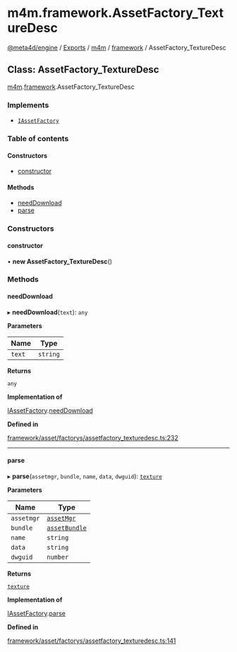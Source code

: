 # m4m.framework.AssetFactory\_TextureDesc

[@meta4d/engine](../) / [Exports](../modules/) / [m4m](../modules/m4m.md) / [framework](../modules/m4m.framework.md) / AssetFactory\_TextureDesc

## Class: AssetFactory\_TextureDesc

[m4m](../modules/m4m.md).[framework](../modules/m4m.framework.md).AssetFactory\_TextureDesc

### Implements

* [`IAssetFactory`](../interfaces/m4m.framework.IAssetFactory.md)

### Table of contents

#### Constructors

* [constructor](m4m.framework.AssetFactory\_TextureDesc.md#constructor)

#### Methods

* [needDownload](m4m.framework.AssetFactory\_TextureDesc.md#needdownload)
* [parse](m4m.framework.AssetFactory\_TextureDesc.md#parse)

### Constructors

#### constructor

• **new AssetFactory\_TextureDesc**()

### Methods

#### needDownload

▸ **needDownload**(`text`): `any`

**Parameters**

| Name   | Type     |
| ------ | -------- |
| `text` | `string` |

**Returns**

`any`

**Implementation of**

[IAssetFactory](../interfaces/m4m.framework.IAssetFactory.md).[needDownload](../interfaces/m4m.framework.IAssetFactory.md#needdownload)

**Defined in**

[framework/asset/factorys/assetfactory\_texturedesc.ts:232](https://github.com/meta4d-me/meta4d-engine/blob/cf6bfe6/src/framework/asset/factorys/assetfactory\_texturedesc.ts#L232)

***

#### parse

▸ **parse**(`assetmgr`, `bundle`, `name`, `data`, `dwguid`): [`texture`](m4m.framework.texture.md)

**Parameters**

| Name       | Type                                          |
| ---------- | --------------------------------------------- |
| `assetmgr` | [`assetMgr`](m4m.framework.assetMgr.md)       |
| `bundle`   | [`assetBundle`](m4m.framework.assetBundle.md) |
| `name`     | `string`                                      |
| `data`     | `string`                                      |
| `dwguid`   | `number`                                      |

**Returns**

[`texture`](m4m.framework.texture.md)

**Implementation of**

[IAssetFactory](../interfaces/m4m.framework.IAssetFactory.md).[parse](../interfaces/m4m.framework.IAssetFactory.md#parse)

**Defined in**

[framework/asset/factorys/assetfactory\_texturedesc.ts:141](https://github.com/meta4d-me/meta4d-engine/blob/cf6bfe6/src/framework/asset/factorys/assetfactory\_texturedesc.ts#L141)
